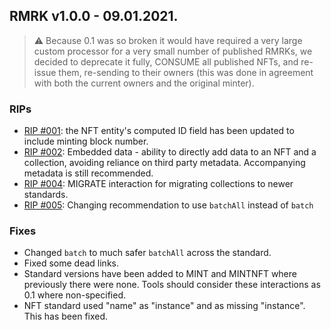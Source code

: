 ## RMRK v1.0.0 - 09.01.2021.

> ⚠ Because 0.1 was so broken it would have required a very large custom processor for a very small
> number of published RMRKs, we decided to deprecate it fully, CONSUME all published NFTs, and
> re-issue them, re-sending to their owners (this was done in agreement with both the current owners
> and the original minter).

### RIPs

- [RIP #001](https://github.com/Swader/rmrk-spec/issues/2): the NFT entity's computed ID field has
  been updated to include minting block number.
- [RIP #002](https://github.com/Swader/rmrk-spec/issues/3): Embedded data - ability to directly add
  data to an NFT and a collection, avoiding reliance on third party metadata. Accompanying metadata
  is still recommended.
- [RIP #004](https://github.com/Swader/rmrk-spec/issues/5): MIGRATE interaction for migrating
  collections to newer standards.
- [RIP #005](https://github.com/Swader/rmrk-spec/issues/6): Changing recommendation to use
  `batchAll` instead of `batch`

### Fixes

- Changed `batch` to much safer `batchAll` across the standard.
- Fixed some dead links.
- Standard versions have been added to MINT and MINTNFT where previously there were none. Tools
  should consider these interactions as 0.1 where non-specified.
- NFT standard used "name" as "instance" and as missing "instance". This has been fixed.
